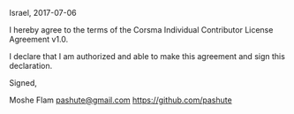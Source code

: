 Israel, 2017-07-06

I hereby agree to the terms of the Corsma Individual Contributor License
Agreement v1.0.

I declare that I am authorized and able to make this agreement and sign this
declaration.

Signed,

Moshe Flam pashute@gmail.com https://github.com/pashute
